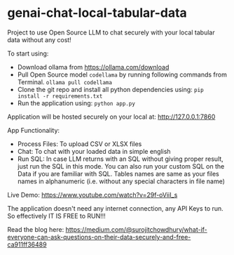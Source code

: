# genai-chat-local-tabular-data
Project to use Open Source LLM to chat securely with your local tabular data without any cost!

To start using:
- Download ollama from https://ollama.com/download
- Pull Open Source model `codellama` by running following commands from Terminal.
    `ollama pull codellama`
- Clone the git repo and install all python dependencies using:
    `pip install -r requirements.txt`
- Run the application using:
    `python app.py`

Application will be hosted securely on your local at:
http://127.0.0.1:7860

App Functionality:
- Process Files: To upload CSV or XLSX files
- Chat: To chat with your loaded data in simple english
- Run SQL: In case LLM returns with an SQL without giving proper result, just run the SQL in this mode. You can also run your custom SQL on the Data if you are familiar with SQL. Tables names are same as your files names in alphanumeric (i.e. without any special characters in file name)

Live Demo: https://www.youtube.com/watch?v=29f-oViiI_s

The application doesn't need any internet connection, any API Keys to run. So effectively IT IS FREE to RUN!!!

Read the blog here: https://medium.com/@surojitchowdhury/what-if-everyone-can-ask-questions-on-their-data-securely-and-free-ca911ff36489
